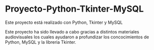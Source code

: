 # Proyecto-Python-Tkinter-MySQL
Este proyecto está realizado con Python, Tkinter y MySQL

Este proyecto ha sido llevado a cabo gracias a distintos materiales audiovisuales 
los cuales ayudaron a profundizar los concocimientos de Python, MySQL y la libreria Tkinter.
